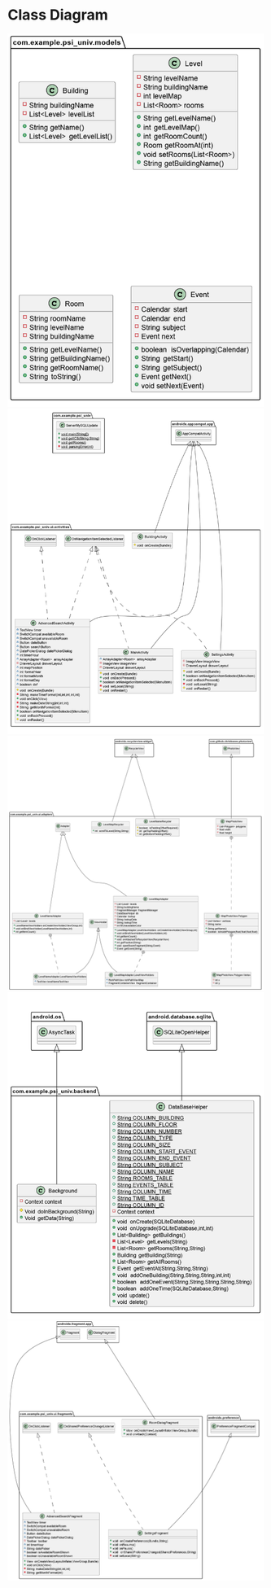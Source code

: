 
# Class Diagram
![](documents/PNG/diagram_models.png)
![](documents/PNG/diagram_activities.png)
![](documents/PNG/diagram_adapters.png)
![](documents/PNG/diagram_backend.png)
![](documents/PNG/diagram_fragments.png)
